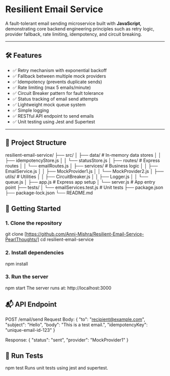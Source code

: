 # Resilient Email Service

A fault-tolerant email sending microservice built with **JavaScript**, demonstrating core backend engineering principles such as retry logic, provider fallback, rate limiting, idempotency, and circuit breaking.

---

## 🛠 Features

- ✅ Retry mechanism with exponential backoff  
- ✅ Fallback between multiple mock providers  
- ✅ Idempotency (prevents duplicate sends)  
- ✅ Rate limiting (max 5 emails/minute)  
- ✅ Circuit Breaker pattern for fault tolerance  
- ✅ Status tracking of email send attempts  
- ✅ Lightweight mock queue system  
- ✅ Simple logging  
- ✅ RESTful API endpoint to send emails  
- ✅ Unit testing using Jest and Supertest

---

## 📁 Project Structure

resilient-email-service/
├── src/
│ ├── data/ # In-memory data stores
│ │ ├── idempotencyStore.js
│ │ └── statusStore.js
│ ├── routes/ # Express routes
│ │ └── emailRoutes.js
│ ├── services/ # Business logic
│ │ ├── EmailService.js
│ │ ├── MockProvider1.js
│ │ └── MockProvider2.js
│ ├── utils/ # Utilities
│ │ ├── CircuitBreaker.js
│ │ ├── Logger.js
│ │ └── queue.js
│ ├── app.js # Express app setup
│ └── server.js # App entry point
├── tests/
│ └── emailServices.test.js # Unit tests
├── package.json
├── package-lock.json
└── README.md

## 🚀 Getting Started

### 1. Clone the repository

git clone [https://github.com/Anni-Mishra/Resilient-Email-Service-PearlThoughts/]
cd resilient-email-service

### 2. Install dependencies
npm install

### 3. Run the server
npm start
The server runs at: http://localhost:3000

## 📬 API Endpoint
POST /email/send
Request Body:
{
  "to": "recipient@example.com",
  "subject": "Hello",
  "body": "This is a test email.",
  "idempotencyKey": "unique-email-id-123"
}

Response:
{
  "status": "sent",
  "provider": "MockProvider1"
}

## 🧪 Run Tests
npm test
Runs unit tests using jest and supertest.
